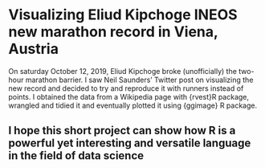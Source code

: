 # Visualizing Eliud Kipchoge INEOS new marathon record in Viena, Austria
On saturday October 12, 2019, Eliud Kipchoge broke (unofficially) the two-hour marathon barrier.
I saw Neil Saunders’ Twitter post on visualizing the new record and decided to try and reproduce it with runners instead of points. 
I obtained the data from a Wikipedia page with {rvest}R package, wrangled and tidied it and eventually plotted it using {ggimage} R package.
## I hope this short project can show how R is a powerful yet interesting and versatile language in the field of data science
